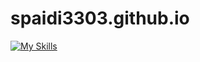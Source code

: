 # spaidi3303.github.io
[![My Skills](https://skillicons.dev/icons?i=arch,git,idea,java,linux,pycharm,py,sqlite)](https://skillicons.dev)
